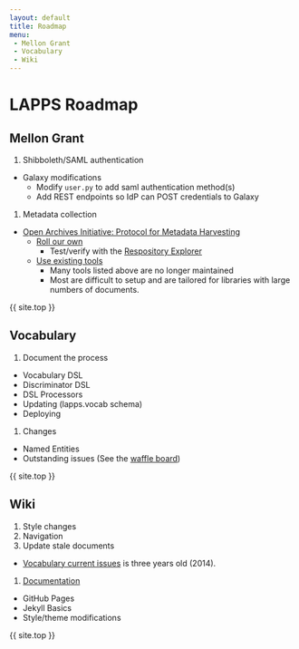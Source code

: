 ```yaml
---
layout: default
title: Roadmap
menu:
 - Mellon Grant
 - Vocabulary
 - Wiki
---
```


# LAPPS Roadmap

## Mellon Grant
  
1. Shibboleth/SAML authentication
  - Galaxy modifications
    - Modify `user.py` to add saml authentication method(s)
    - Add REST endpoints so IdP can POST credentials to Galaxy
1. Metadata collection
  - [Open Archives Initiative: Protocol for Metadata Harvesting](https://www.openarchives.org/pmh/)
    - [Roll our own](http://www.oaforum.org/tutorial/english/page4.htm)
      - Test/verify with the [Respository Explorer](http://re.cs.uct.ac.za)
    - [Use existing tools](https://www.openarchives.org/pmh/tools/)
      - Many tools listed above are no longer maintained
      - Most are difficult to setup and are tailored for libraries with large numbers of documents.

{{ site.top }}

## Vocabulary
	
1. Document the process
  - Vocabulary DSL
  - Discriminator DSL
  - DSL Processors
  - Updating (lapps.vocab schema)
  - Deploying
1. Changes
  - Named Entities
  - Outstanding issues (See the [waffle board](https://waffle.io/lapps/lapps.github.io?search=vocabulary))
  
{{ site.top }}

## Wiki

1. Style changes
1. Navigation
1. Update stale documents
  - [Vocabulary current issues](vocabulary/current_issues) is three years old (2014).
1. [Documentation](wiki)
  - GitHub Pages
  - Jekyll Basics
  - Style/theme modifications
  
{{ site.top }}
